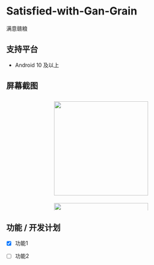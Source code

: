 # Satisfied-with-Gan-Grain
满意赣粮
## 支持平台
- Android 10 及以上
## 屏幕截图

<div style="display: flex; flex-wrap: wrap; justify-content: center; max-height: 300px; overflow-y: auto;">
  <img src="https://github.com/Mu-L/Kazumi/blob/main/static/screenshot/img_1.png" width="250" style="margin: 10px;"/>
  <img src="https://github.com/Mu-L/Kazumi/blob/main/static/screenshot/img_1.png" width="250" style="margin: 10px;"/>
  <img src="https://github.com/Mu-L/Kazumi/blob/main/static/screenshot/img_1.png" width="250" style="margin: 10px;"/>
  <img src="https://github.com/Mu-L/Kazumi/blob/main/static/screenshot/img_1.png" width="250" style="margin: 10px;"/>
  <img src="https://github.com/Mu-L/Kazumi/blob/main/static/screenshot/img_1.png" width="250" style="margin: 10px;"/>
  <img src="https://github.com/Mu-L/Kazumi/blob/main/static/screenshot/img_1.png" width="250" style="margin: 10px;"/>
</div>

## 功能 / 开发计划
- [x] 功能1
- [ ] 功能2


